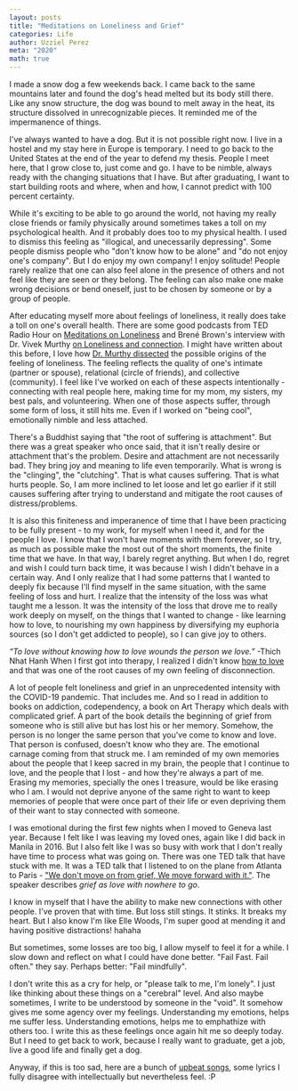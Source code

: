 ```yaml
---
layout: posts
title: "Meditations on Loneliness and Grief"
categories: Life
author: Uzziel Perez
meta: "2020"
math: true
---
```


I made a snow dog a few weekends back. I came back to the same mountains later and found the dog's head melted but its body still there. Like any snow structure, the dog was bound to melt away in the heat, its structure dissolved in unrecognizable pieces. It reminded me of the impermanence of things.

I've always wanted to have a dog. But it is not possible right now. I live in a hostel and my stay here in Europe is temporary. I need to go back to the United States at the end of the year to defend my thesis. People I meet here, that I grow close to, just come and go. I have to be nimble, always ready with the changing situations that I have. But after graduating, I want to start building roots and where, when and how, I cannot predict with 100 percent certainty.

While it's exciting to be able to go around the world, not having my really close friends or family physically around sometimes takes a toll on my psychological health. And it probably does too to my physical health. I used to dismiss this feeling as "illogical, and unecessarily depressing". Some people dismiss people who "don't know how to be alone" and "do not enjoy one's company". But I do enjoy my own company! I enjoy solitude! People rarely realize that one can also feel alone in the presence of others and not feel like they are seen or they belong. The feeling can also make one make wrong decisions or bend oneself, just to be chosen by someone or by a group of people.

After educating myself more about feelings of loneliness, it really does take a toll on one's overall health. There are some good podcasts from TED Radio Hour on [Meditations on Loneliness](https://open.spotify.com/episode/56J45Z8oQLvlMtFyUclLP7?si=ujoSxnWnRJCu4ASsVksfAA) and Brené Brown's interview with Dr. Vivek Murthy [on Loneliness and connection](https://open.spotify.com/episode/5k83Zo3xagECvKANgmcRTl?si=uRG2Z9UzSD-s2IWPS_b1WA). I might have written about this before, I love how [Dr. Murthy dissected](https://greatergood.berkeley.edu/article/item/how_loneliness_hurts_us_and_what_to_do_about_it) the possible origins of the feeling of loneliness. The feeling reflects the quality of one's intimate (partner or spouse), relational (circle of friends), and collective (community). I feel like I've worked on each of these aspects intentionally - connecting with real people here, making time for my mom, my sisters, my best pals, and volunteering. When one of those aspects suffer, through some form of loss, it still hits me. Even if I worked on "being cool", emotionally nimble and less attached.

There's a Buddhist saying that "the root of suffering is attachment". But there was a great speaker who once said, that it isn't really desire or attachment that's the problem. Desire and attachment are not necessarily bad. They bring joy and meaning to life even temporarily. What is wrong is the "clinging", the "clutching". That is what causes suffering. That is what hurts people. So, I am more inclined to let loose and let go earlier if it still causes suffering after trying to understand and mitigate the root causes of distress/problems.

It is also this finiteness and imperanence of time that I have been practicing to be fully present - to my work, for myself when I need it, and for the people I love. I know that I won't have moments with them forever, so I try, as much as possible make the most out of the short moments, the finite time that we have. In that way, I barely regret anything. But when I do, regret and wish I could turn back time, it was because I wish I didn't behave in a certain way. And I only realize that I had some patterns that I wanted to deeply fix because I'll find myself in the same situation, with the same feeling of loss and hurt. I realize that the intensity of the loss was what taught me a lesson. It was the intensity of the loss that drove me to really work deeply on myself, on the things that I wanted to change - like learning how to love, to nourishing my own happiness by diversifying my euphoria sources (so I don't get addicted to people), so I can give joy to others.

*“To love without knowing how to love wounds the person we love.”* -Thich Nhat Hanh
When I first got into therapy, I realized I didn't know [how to love](https://www.brainpickings.org/2015/03/31/how-to-love-thich-nhat-hanh/) and that was one of the root causes of my own feeling of disconnection. 

A lot of people felt loneliness and grief in an unprecedented intensity with the COVID-19 pandemic. That includes me. And so I read in addition to books on addiction, codependency, a book on Art Therapy which deals with complicated grief. A part of the book details the beginning of grief from someone who is still alive but has lost his or her memory. Somehow, the person is no longer the same person that you've come to know and love. That person is confused, doesn't know who they are. The emotional carnage coming from that struck me. I am reminded of my own memories about the people that I keep sacred in my brain, the people that I continue to love, and the people that I lost - and how they're always a part of me. Erasing my memories, specially the ones I treasure, would be like erasing who I am. I would not deprive anyone of the same right to want to keep memories of people that were once part of their life or even depriving them of their want to stay connected with someone.

I was emotional during the first few nights when I moved to Geneva last year. Because I felt like I was leaving my loved ones, again like I did back in Manila in 2016. But I also felt like I was so busy with work that I don't really have time to process what was going on. There was one TED talk that have stuck with me. It was a TED talk that I listened to on the plane from Atlanta to Paris - ["We don't move on from grief, We move forward with it."](https://www.youtube.com/watch?v=khkJkR-ipfw). The speaker describes *grief as love with nowhere to go*.

I know in myself that I have the ability to make new connections with other people. I've proven that with time. But loss still stings. It stinks. It breaks my heart. But I also know I'm like Elle Woods, I'm super good at mending it and having positive distractions! hahaha

But sometimes, some losses are too big, I allow myself to feel it for a while. I slow down and reflect on what I could have done better. "Fail Fast. Fail often." they say. Perhaps better: "Fail mindfully".

I don't write this as a cry for help, or "please talk to me, I'm lonely". I just like thinking about these things on a "cerebral" level. And also maybe sometimes, I write to be understood by someone in the "void". It somehow gives me some agency over my feelings. Understanding my emotions, helps me suffer less. Understanding emotions, helps me to emphathize with others too. I write this as these feelings once again hit me so deeply today. But I need to get back to work, because I really want to graduate, get a job, live a good life and finally get a dog.

Anyway, if this is too sad, here are a bunch of [upbeat songs](https://open.spotify.com/playlist/5F0r5wZTCtd9yEBM2lSjAb?si=W2EbTZqOQ5ePc7YdjGhePg), some lyrics I fully disagree with intellectually but nevertheless feel. :P
